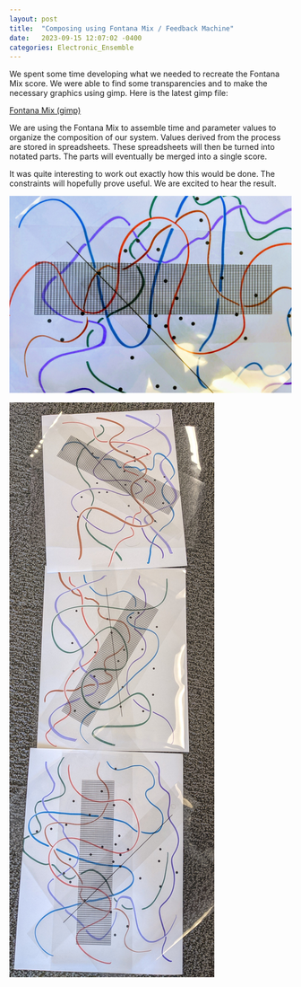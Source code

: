 ```yaml
---
layout: post
title:  "Composing using Fontana Mix / Feedback Machine"
date:   2023-09-15 12:07:02 -0400
categories: Electronic_Ensemble
---
```


We spent some time developing what we needed to recreate the Fontana Mix score. We were able to find some transparencies and to make the necessary graphics using gimp. Here is the latest gimp file:


[Fontana Mix (gimp)](https://drive.google.com/file/d/1PGFur7S02zfGkiYue5uT1yZnGH_2YFaw/view?usp=sharing)


We are using the Fontana Mix to assemble time and parameter values to organize the composition of our system. Values derived from the process are stored in spreadsheets. These spreadsheets will then be turned into notated parts. The parts will eventually be merged into a single score. 

It was quite interesting to work out exactly how this would be done. The constraints will hopefully prove useful. We are excited to hear the result.

![Fontana Graphic Scores](/assets/images/FontanaPic.jpg)

![Fontana Pages](/assets/images/FontanaPages.jpg)
